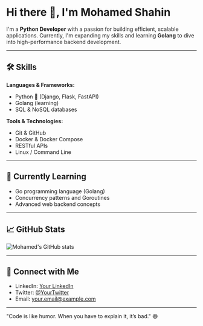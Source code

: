 # Hi there 👋, I'm Mohamed Shahin

I'm a **Python Developer** with a passion for building efficient, scalable applications. Currently, I'm expanding my skills and learning **Golang** to dive into high-performance backend development.

---

## 🛠️ Skills

**Languages & Frameworks:**  
- Python 🐍 (Django, Flask, FastAPI)  
- Golang (learning)  
- SQL & NoSQL databases  

**Tools & Technologies:**  
- Git & GitHub  
- Docker & Docker Compose  
- RESTful APIs  
- Linux / Command Line  

---

## 🌱 Currently Learning
- Go programming language (Golang)  
- Concurrency patterns and Goroutines  
- Advanced web backend concepts  

---

## 📈 GitHub Stats

![Mohamed's GitHub stats](https://github-readme-stats.vercel.app/api?username=Shahiinx&show_icons=true&theme=radical)

---

## 💬 Connect with Me

- LinkedIn: [Your LinkedIn](https://www.linkedin.com/in/YOUR_LINKEDIN/)  
- Twitter: [@YourTwitter](https://twitter.com/YOUR_TWITTER)  
- Email: your.email@example.com  

---

"Code is like humor. When you have to explain it, it’s bad." 😄

